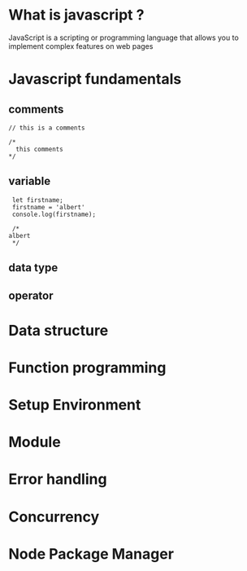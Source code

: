 # What is javascript ?
JavaScript is a scripting or programming language that allows you to implement complex features on web pages
# Javascript fundamentals
## comments
```
// this is a comments 

/*
  this comments
*/
```
## variable
```
 let firstname;
 firstname = 'albert'
 console.log(firstname);

 /* 
albert
 */
```
## data type
## operator
# Data structure

# Function programming 

# Setup Environment 

# Module

# Error handling

# Concurrency

# Node Package Manager